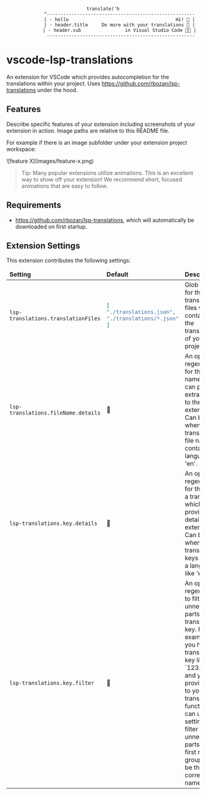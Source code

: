 **<center>**
```
translate('h
            ^------------------------------------------------------
            | - hello                                       Hi! 👋 |
            | - header.title     Do more with your translations 📔 |
            | - header.sub                in Visual Studio Code 👩‍💻 |
             ------------------------------------------------------
```
**</center>**
# vscode-lsp-translations

An extension for VSCode which provides autocompletion for the translations within your project. Uses https://github.com/rbozan/lsp-translations under the hood.

## Features

Describe specific features of your extension including screenshots of your extension in action. Image paths are relative to this README file.

For example if there is an image subfolder under your extension project workspace:

\!\[feature X\]\(images/feature-x.png\)

> Tip: Many popular extensions utilize animations. This is an excellent way to show off your extension! We recommend short, focused animations that are easy to follow.

## Requirements
* https://github.com/rbozan/lsp-translations, which will automatically be downloaded on first startup.

## Extension Settings

This extension contributes the following settings:

<table>
  <thead>
    <tr>
      <td><strong>Setting</strong></td>
      <td><strong>Default</strong></td>
      <td><strong>Description</strong></td>
      <td><strong>Examples</strong></td>
    </tr>
  </thead>
  <tbody>

<tr>
<td>
        
`lsp-translations.translationFiles`

</td>
<td>
        
```json
[
"./translations.json",
"./translations/*.json"
]
```

</td>
<td>Glob patterns for the translation files which contain all the translations of your project.</td>
<td></td>
</tr>
    
  
<tr>
<td>
        
`lsp-translations.fileName.details`

</td>
<td>🚫</td>
<td>An optional regex pattern for the file name which can provide extra details to the extension. Can be useful when your translation file name contains language like 'en'.</td>
<td></td>
</tr>
    
    
<tr>
<td>
        
`lsp-translations.key.details`

</td>
<td>🚫</td>
<td>An optional regex pattern for the key of a translation which can provide extra details to the extension. Can be useful when your translation keys contains a language like 'en'.</td>
<td>

```json
"^.+?\\.(?<language>.+?)\\."
```

</td>
</tr>

<tr>
<td>

`lsp-translations.key.filter`

</td>
<td>🚫</td>
<td>An optional regex pattern to filter out unneeded parts of a translation key. For example: if you have a translation key like `123.abc.key` and you only provide `key` to your translation function, you can use this setting to filter out the unneeded parts. The first regex group would be the correct key name.</td>
<td></td>
</tr>
    
  </tbody>
</table>
